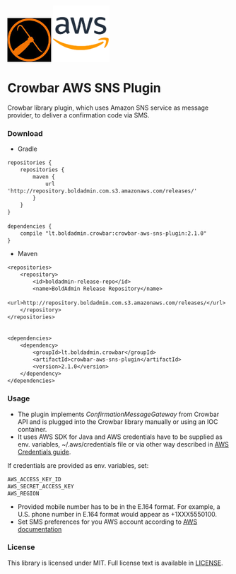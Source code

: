 ![Alt text](crowbar-logo.jpg?raw=true) ![Alt text](aws-logo.png?raw=true)
# Crowbar AWS SNS Plugin
Crowbar library plugin, which uses Amazon SNS service as message provider, to deliver a confirmation code via SMS.  


### Download
* Gradle
```
repositories {
    repositories {
        maven {
            url 'http://repository.boldadmin.com.s3.amazonaws.com/releases/'
        }
    }
}

dependencies {
    compile "lt.boldadmin.crowbar:crowbar-aws-sns-plugin:2.1.0"
}
```
* Maven
```
<repositories>
    <repository>
        <id>boldadmin-release-repo</id>
        <name>BoldAdmin Release Repository</name>
        <url>http://repository.boldadmin.com.s3.amazonaws.com/releases/</url>
    </repository>
</repositories>


<dependencies>
    <dependency>
        <groupId>lt.boldadmin.crowbar</groupId>
        <artifactId>crowbar-aws-sns-plugin</artifactId>
        <version>2.1.0</version>
    </dependency>
</dependencies>
```

### Usage
* The plugin implements *ConfirmationMessageGateway* from Crowbar API and is plugged into the Crowbar library manually or using an IOC container.
* It uses AWS SDK for Java and AWS credentials have to be supplied as env. variables, ~/.aws/credentials file or via other way described in [AWS Credentials guide](https://docs.aws.amazon.com/sdk-for-java/v1/developer-guide/credentials.html).

If credentials are provided as env. variables, set:
```
AWS_ACCESS_KEY_ID
AWS_SECRET_ACCESS_KEY
AWS_REGION
```
* Provided mobile number has to be in the E.164 format.  For example, a U.S. phone number in E.164 format would appear as +1XXX5550100.
* Set SMS preferences for you AWS account according to [AWS documentation](https://docs.aws.amazon.com/sns/latest/dg/SMSMessages.html)

### License

This library is licensed under MIT. Full license text is available in [LICENSE](https://github.com/boldadmin-com/Crowbar_AWS_SNS_Plugin/blob/dev/LICENSE.txt).